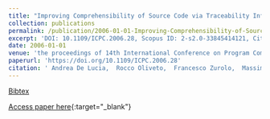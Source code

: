 ```yaml
---
title: "Improving Comprehensibility of Source Code via Traceability Information: a Controlled Experiment"
collection: publications
permalink: /publication/2006-01-01-Improving-Comprehensibility-of-Source-Code-via-Traceability-Information-a-Controlled-Experiment
excerpt: 'DOI: 10.1109/ICPC.2006.28, Scopus ID: 2-s2.0-33845414121, Cited by: 32'
date: 2006-01-01
venue: 'the proceedings of 14th International Conference on Program Comprehension (ICPC 2006), 14-16 June 2006, Athens, Greece'
paperurl: 'https://doi.org/10.1109/ICPC.2006.28'
citation: ' Andrea De Lucia,  Rocco Oliveto,  Francesco Zurolo,  Massimiliano Di Penta, &quot;Improving Comprehensibility of Source Code via Traceability Information: a Controlled Experiment.&quot; the proceedings of 14th International Conference on Program Comprehension (ICPC 2006), 14-16 June 2006, Athens, Greece, 2006.'
---
```

[Bibtex](https://dblp.org/rec/bib/conf/iwpc/LuciaOZP06)

[Access paper here](https://doi.org/10.1109/ICPC.2006.28){:target="_blank"}
